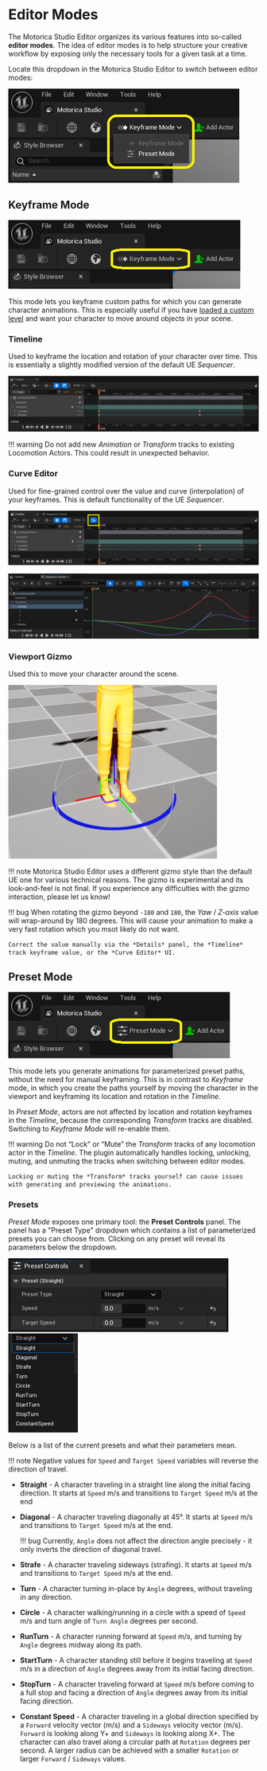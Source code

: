 # Editor Modes
The Motorica Studio Editor organizes its various features into so-called **editor modes**. The idea of editor modes is to help structure your creative workflow by exposing only the necessary tools for a given task at a time.

Locate this dropdown in the Motorica Studio Editor to switch between editor modes:

![](../assets/images/ms-editor-editor-mode-dropdown.png)

## Keyframe Mode
![](../assets/images/ms-editor-editor-mode-keyframe.png)

This mode lets you keyframe custom paths for which you can generate character animations. This is especially useful if you have [loaded a custom level](ui-motorica-studio-editor.md#level-switchers) and want your character to move around objects in your scene.

### **Timeline**

Used to keyframe the location and rotation of your character over time. This is essentially a slightly modified version of the default UE *Sequencer*.

![](../assets/images/ms-editor-timeline.png)

!!! warning
    Do not add new *Animation* or *Transform* tracks to existing Locomotion Actors. This could result in unexpected behavior.

### **Curve Editor**

Used for fine-grained control over the value and curve (interpolation) of your keyframes. This is default functionality of the UE *Sequencer*.

![](../assets/images/ms-editor-timeline-curve-editor-button.png)

![](../assets/images/ms-editor-curve-editor.png)

### **Viewport Gizmo**

Used this to move your character around the scene.

![](../assets/images/ms-editor-viewport-gizmo.png)

!!! note
    Motorica Studio Editor uses a different gizmo style than the default UE one for various technical reasons. The gizmo is experimental and its look-and-feel is not final. If you experience any difficulties with the gizmo interaction, please let us know!

!!! bug
    When rotating the gizmo beyond `-180` and `180`, the *Yaw* / *Z-axis* value will wrap-around by 180 degrees. This will cause your animation to make a very fast rotation which you msot likely do not want.
    
    Correct the value manually via the *Details* panel, the *Timeline* track keyframe value, or the *Curve Editor* UI.

## Preset Mode
![](../assets/images/ms-editor-editor-mode-preset.png)

This mode lets you generate animations for parameterized preset paths, without the need for manual keyframing. This is in contrast to *Keyframe* mode, in which you create the paths yourself by moving the character in the viewport and keyframing its location and rotation in the *Timeline*.

In *Preset Mode*, actors are not affected by location and rotation keyframes in the *Timeline*, because the corresponding *Transform* tracks are disabled. Switching to *Keyframe Mode* will re-enable them.

!!! warning
    Do not “Lock" or “Mute” the *Transform* tracks of any locomotion actor in the *Timeline*. The plugin automatically handles locking, unlocking, muting, and unmuting the tracks when switching between editor modes.
    
    Locking or muting the *Transform* tracks yourself can cause issues with generating and previewing the animations.

### Presets
*Preset Mode* exposes one primary tool: the **Preset Controls** panel. The panel has a "Preset Type" dropdown which contains a list of parameterized presets you can choose from. Clicking on any preset will reveal its parameters below the dropdown.

![](../assets/images/ms-editor-preset-controls-panel.png)
![](../assets/images/ms-editor-preset-controls-preset-dropdown.png)

Below is a list of the current presets and what their parameters mean.

!!! note
    Negative values for `Speed` and `Target Speed` variables will reverse the direction of travel.

- **Straight** - A character traveling in a straight line along the initial facing direction. It starts at `Speed` m/s and transitions to `Target Speed` m/s at the end
- **Diagonal** - A character traveling diagonally at 45°. It starts at `Speed` m/s and transitions to `Target Speed` m/s at the end.

    !!! bug
        Currently, `Angle` does not affect the direction angle precisely - it only inverts the direction of diagonal travel.

- **Strafe** - A character traveling sideways (strafing). It starts at `Speed` m/s and transitions to `Target Speed` m/s at the end.
- **Turn** - A character turning in-place by `Angle` degrees, without traveling in any direction.
- **Circle** - A character walking/running in a circle with a speed of `Speed` m/s and turn angle of `Turn Angle` degrees per second.
- **RunTurn** - A character running forward at `Speed` m/s, and turning by `Angle` degrees midway along its path.
- **StartTurn** - A character standing still before it begins traveling at `Speed` m/s in a direction of `Angle` degrees away from its initial facing direction.
- **StopTurn** - A character traveling forward at `Speed` m/s before coming to a full stop and facing a direction of `Angle` degrees away from its initial facing direction.
- **Constant Speed** - A character traveling in a global direction specified by a `Forward` velocity vector (m/s) and a `Sideways` velocity vector (m/s). `Forward` is looking along Y+ and `Sideways` is looking along X+. The character can also travel along a circular path at `Rotation` degrees per second. A larger radius can be achieved with a smaller `Rotation` or larger `Forward` / `Sideways` values.
